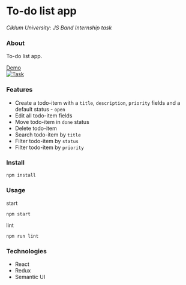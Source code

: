 # To-do list app

_Ciklum University: JS Band Internship task_

### About

To-do list app.

[Demo](https://ermondel.github.io/todo-app-task/)  
[![Task](https://github.com/ermondel/wiki/blob/master/screens/task-todo-app.png)](https://ermondel.github.io/todo-app-task/)

### Features

- Create a todo-item with a `title`, `description`, `priority` fields and a default status - `open`
- Edit all todo-item fields
- Move todo-item in `done` status
- Delete todo-item
- Search todo-item by `title`
- Filter todo-item by `status`
- Filter todo-item by `priority`

### Install

```
npm install
```

### Usage

start

```
npm start
```

lint

```
npm run lint
```

### Technologies

- React
- Redux
- Semantic UI
